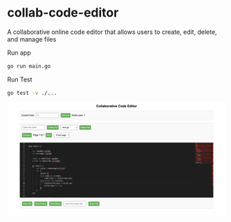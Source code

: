 # collab-code-editor
A collaborative online code editor that allows users to create, edit, delete, and manage files

Run app

```bash
go run main.go
```

Run Test
```bash
go test -v ./...
```

![editor](image.png)